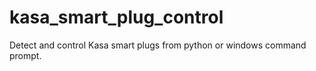 # kasa_smart_plug_control
Detect and control Kasa smart plugs from python or windows command prompt.
